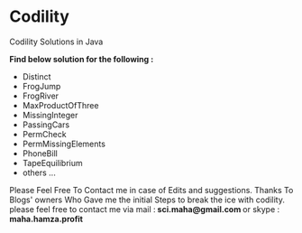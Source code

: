 # Codility
Codility Solutions in Java

<strong>Find below solution for the following : </strong>
<ul>
  <li>  Distinct</li>
   <li>  FrogJump</li>
  <li>  FrogRiver</li>
  <li>  MaxProductOfThree</li>
  <li> MissingInteger</li>
 <li>  PassingCars</li>
  <li> PermCheck</li>
  <li> PermMissingElements</li>
  <li> PhoneBill</li>
  <li> TapeEquilibrium</li>
  <li> others ...</li>
   </ul>
   Please Feel Free To Contact me in case of Edits and suggestions.
   Thanks To Blogs' owners Who Gave me the initial Steps to break the ice with codility.
please feel free to contact me via mail :<strong> sci.maha@gmail.com </strong> or skype :<strong> maha.hamza.profit </strong>
